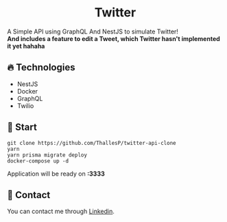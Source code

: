 <h1 align="center">Twitter</h1>

A Simple API using GraphQL And NestJS to simulate Twitter!  
**And includes a feature to edit a Tweet, which Twitter hasn't implemented it yet hahaha**

## 🔥 Technologies

- NestJS
- Docker
- GraphQL
- Twilio

## 🚀 Start

```
git clone https://github.com/ThallesP/twitter-api-clone
yarn
yarn prisma migrate deploy
docker-compose up -d
```

Application will be ready on **:3333**

## 📨 Contact

You can contact me through [Linkedin](https://www.linkedin.com/in/thalles-passos/).
